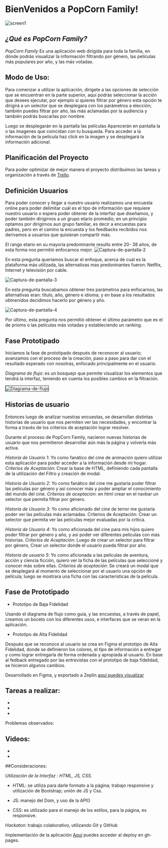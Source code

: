 # BienVenidos a PopCorn Family!

<img src="img/screen.png" alt="screen1" border="0">

## *¿Qué es PopCorn Family?*

*PopCorn Family* Es una aplicación web dirigida para toda la familia, en dónde podrás visualizar la información filtrando por género, las películas más populares por año, y las más votadas.

## Modo de Uso:

Para comenzar a utilizar la aplicación, dirigete a las opciones de selección que se encuentran en la parte superior, aquí podrás seleccionar la acción que desees ejecutar, por ejemplo si quieres filtrar por género esta opción te dirigirá a un selector que se desplegara con los parámetros a elección; también puedes filtrar por año, las más aclamadas por la audiencia y también podrás buscarlas por nombre.

Luego se desplegarán en la pantalla las películas Aparecerán en pantalla la o las imagenes que coincidan con tu busqueda. Para acceder a la información de la pelicula haz click en la imagen y se desplegará la información adicional.

## Planificación del Proyecto

Para poder optimizar de mejor manera el proyecto distribuimos las tareas y organización a través de [Trello](https://trello.com/b/PPajF3na/hackaton).

## Definición Usuarios

Para poder conocer y llegar a nuestro usuario realizamos una encuesta online para poder delimitar cuál es el tipo de información que requiere nuestro usuario o espera poder obtener de la interfaz que diseñamos, y poder también dirigirnos a un grupo etario promedio; en un principio optamos por dirigirnos aun grupo familiar, es decir a encuestas para padres, pero en el camino la encuesta y los feedbacks recibidos nos derivamos a usuarios que quisieran compartir más.

El rango etario en su mayoría predominante resulto entre 20- 38 años, de esta forma nos permitió enfocarnos mejor.
<img src="img/1.png" alt="Captura-de-pantalla-2" border="0">

En esta pregunta queriamos buscar el enfoque, acerca de cual es la plataforma más utilizada, las alternativas mas predoninantes fueron: Netflix, Internet y televisión por cable.

<img src="img/2.png" alt="Captura-de-pantalla-3" border="0">

En esta pregunta buscabamos obtener tres parámetros para enfocarnos, las alternativas eran: título, año, género e idioma; y en base a los resultados obtnenidos decidímos hacerlo por género y año.

<img src="img/5.png" alt="Captura-de-pantalla-4" border="0">

Por último, esta pregunta nos permitió obtener el último parámetro que es el de prioms o las películas más votadas y estableciendo un ranking.

## Fase Prototipado

Iniciamos la fase de prototipado después de reconocer al usuario; avanzamos con el proceso de la creación, paso a paso para dar con el resultado esperado con nosotras, enfocado principalmente en el usuario.

*Diagrama de flujo*: es un bosquejo que permite visualizar los elementos que tendrá la interfaz, teniendo en cuenta los posibles cambios en la filtración.

<img src="img/flujo.png" alt="Diagrama-de-flujo" border="1">


## Historias de usuario

Entonces luego de analizar nuestras encuestas, se desarrollan distintas historias de usuario que nos permiten ver las necesidades, y encontrar la forma a través de los criterios de aceptación lograr resolver.

Durante el proceso de PopCorn Family, nacieron nuevas historias de usuario que nos permitieron desarrollar aún más la página y volverla más activa.

*Historia de Usuario 1*: Yo como fanático del cine de animación quiero utilizar esta aplicación para poder acceder a la información desde mi hogar.
*Criterios de Aceptación*: Crear la base de HTML, definiendo cada pantalla de la utilización del Filtro y creación de modal.

*Historia de Usuario 2*: Yo como fanático del cine me gustaría poder filtrar las películas por género y así conocer más y poder ampliar el conocimiento del mundo del cine.
*Criterios de aceptación*: en html crear en el navbar un selector que permita filtrar por género.

*Historia de Usuario 3*: Yo como aficionado del cine de terror me gustaría poder ver  las películas más aclamadas.
Criterios de Aceptación: Crear un selector que permita ver las películas mejor evaluadas por la critica.

*Historia de Usuario 4*: Yo como aficionada del cine para mis hijos quiero poder filtrar por género y año, y así poder ver diferentes películas con más historias.
*Criterios de Aceptación*: Luego de crear un selector para filtrar por género, Crear un selector donde el usuario pueda filtrar por año. 

*Historia de usuario 5*: Yo como aficionada a las películas de aventura, acción y ciencia ficción, quiero ver la ficha de las películas que seleccioné y conocer más sobre ellas.
*Criterios de aceptación*: Se creará un modal que se desplegará al momento de seleccionar por el usuario una opción de película; luego se mostrara una ficha con las características de la película.

## Fase de Prototipado

- Prototipo de Baja Fidelidad

Usando el diagrama de flujo como guia, y las encuestas, a través de papel, creamos un boceto con los diferentes usos, e interfaces que se veran en la aplicación.


- Prototipo de Alta Fidelidad

Después que se reconoce al usuario se crea en Figma el prototipo de Alta Fidelidad, donde se definieron los colores, el tipo de información a entregar y como lograr entregarla de forma ordenada y apropiada al usuario. 
En base al fedback entregado por las entrevistas con el prototipo de baja fidelidad, se hicieron algunos cambios.

Desarrollado en Figma, y exportado a Zeplin [aquí puedes visualizar]()

Tareas a realizar:
-
-
-
-
Problemas observados:

Videos:
-
-
-
##Consideraciones:

*Utilización de la Interfaz : HTML, JS, CSS.*
- HTML: se utiliza para darle formato a la página; trabajo responsive y utilización de Bootstrap; unión de JS y Css.

- JS: manejo del Dom, y uso de la API() 
- CSS: es utilizado para el manejo de los estilos, para la página, es responsive.

*Hackaton:* trabajo colaborativo, utilizando Git y GitHub

Implementación de la aplicación 
[Aquí]() puedes acceder al deploy en gh-pages.




